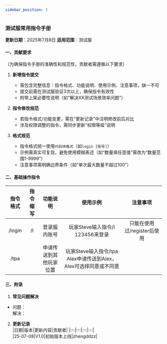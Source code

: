 ```yaml
---
sidebar_position: 3
---
```


### **测试服常用指令手册**  
**更新日期**：2025年7月8日 
**适用范围**：测试服

#### **一、贡献要求**  
（为确保指令手册的准确性和规范性，贡献者需遵循以下要求）  
1. **新增指令提交**  
   - 需包含完整信息：指令格式、功能说明、使用示例、注意事项，缺一不可  
   - 提交前需在测试服验证3次以上，确保指令有效性  
   - 附带上架必要性说明（如“解决XX测试场景效率问题”）  

2. **指令修改规范**  
   - 若指令格式/功能变更，需在“更新记录”中注明修改前后对比  
   - 涉及权限调整的指令，需同步更新“权限等级”说明  

3. **格式规范**  
   - 指令格式统一使用`代码块格式`（如`login [账号]`）  
   - 示例需真实可复现，避免使用模糊表述（如“数量填任意值”需改为“数量范围1-9999”）  
   - 注意事项需明确边界条件（如“单次最大数量不超过100”）  


#### **二、基础操作指令**  

|指令格式|指令缩写|功能说明|使用示例|注意事项|  
|:-:|:-:|:-:|:-:|:-:|  
|/login|/l|登录服内账号|玩家Steve输入指令/l 123456来登录|只能在使用过/register后使用|
|/tpa||申请传送到其他玩家位置|玩家Steve输入指令/tpa Alex申请传送到Alex，Alex可选择同意或不同意||

#### **三、附录**  
1. **常见问题解决**  
- 问题：  
     解决：
2. **更新记录**  
   |日期|版本|更新内容|贡献者|
   |:-:|:-:|:-:|:-:|  
   |25-07-08|V1.0|初始版本上线|zhengddzz|  
